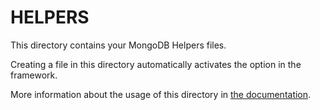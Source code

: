 # HELPERS

This directory contains your MongoDB Helpers files.

Creating a file in this directory automatically activates the option in the framework.

More information about the usage of this directory in [the documentation](https://github.com/nejdetkadir/nuxt-mongodb-crud).

